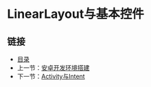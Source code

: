 # LinearLayout与基本控件

## 链接
- [目录](directory.md)  
- 上一节：[安卓开发环境搭建](3.2.md)  
- 下一节：[Activity与Intent](3.4.md)